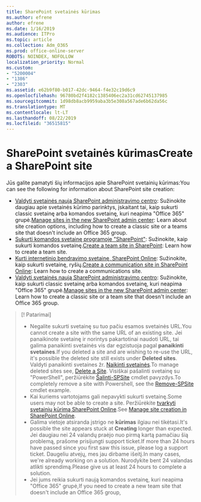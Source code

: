 ```yaml
---
title: SharePoint svetainės kūrimas
ms.author: efrene
author: efrene
ms.date: 1/16/2019
ms.audience: ITPro
ms.topic: article
ms.collection: Adm_O365
ms.prod: office-online-server
ROBOTS: NOINDEX, NOFOLLOW
localization_priority: Normal
ms.custom:
- "5200004"
- "1386"
- "2303"
ms.assetid: e62b9f80-b017-42dc-9464-f4e32c19d6c9
ms.openlocfilehash: 96780bd2f4182c1385406ec2a31cd62745137985
ms.sourcegitcommit: 1d98db8acb9959aba3b5e308a567ade6b62da56c
ms.translationtype: MT
ms.contentlocale: lt-LT
ms.lasthandoff: 08/22/2019
ms.locfileid: "36515815"
---
```

# <a name="create-a-sharepoint-site"></a><span data-ttu-id="fbd3b-102">SharePoint svetainės kūrimas</span><span class="sxs-lookup"><span data-stu-id="fbd3b-102">Create a SharePoint site</span></span>

<span data-ttu-id="fbd3b-103">Jūs galite pamatyti šių informacijos apie SharePoint svetainių kūrimas:</span><span class="sxs-lookup"><span data-stu-id="fbd3b-103">You can see the following for information about SharePoint site creation:</span></span>
- <span data-ttu-id="fbd3b-104">[Valdyti svetainės naują SharePoint administravimo centro](https://docs.microsoft.com/sharepoint/manage-site-creation): Sužinokite daugiau apie svetainės kūrimo parinktys, įskaitant tai, kaip sukurti classic svetainę arba komandos svetainę, kuri neapima "Office 365" grupė.</span><span class="sxs-lookup"><span data-stu-id="fbd3b-104">[Manage sites in the new SharePoint admin center](https://docs.microsoft.com/sharepoint/manage-site-creation): Learn about site creation options, including how to create a classic site or a teams site that doesn't include an Office 365 group.</span></span>
- <span data-ttu-id="fbd3b-105">[Sukurti komandos svetainę programoje "SharePoint"](https://support.office.com/article/create-a-team-site-in-sharepoint-ef10c1e7-15f3-42a3-98aa-b5972711777d?ui=en-US&amp;rs=en-US&amp;ad=US): Sužinokite, kaip sukurti komandos svetainę.</span><span class="sxs-lookup"><span data-stu-id="fbd3b-105">[Create a team site in SharePoint](https://support.office.com/article/create-a-team-site-in-sharepoint-ef10c1e7-15f3-42a3-98aa-b5972711777d?ui=en-US&amp;rs=en-US&amp;ad=US): Learn how to create a team site.</span></span>
- <span data-ttu-id="fbd3b-106">[Kurti internetinio bendravimo svetainę, SharePoint Online](https://support.office.com/article/7fb44b20-a72f-4d2c-9173-fc8f59ba50eb): Sužinokite, kaip sukurti svetainę, ryšių.</span><span class="sxs-lookup"><span data-stu-id="fbd3b-106">[Create a communication site in SharePoint Online](https://support.office.com/article/7fb44b20-a72f-4d2c-9173-fc8f59ba50eb): Learn how to create a communications site.</span></span>
- <span data-ttu-id="fbd3b-107">[Valdyti svetainės naują SharePoint administravimo centro](https://docs.microsoft.com/sharepoint/manage-sites-in-new-admin-center#create-a-site): Sužinokite, kaip sukurti classic svetainę arba komandos svetainę, kuri neapima "Office 365" grupė.</span><span class="sxs-lookup"><span data-stu-id="fbd3b-107">[Manage sites in the new SharePoint admin center](https://docs.microsoft.com/sharepoint/manage-sites-in-new-admin-center#create-a-site):  Learn how to create a classic site or a team site that doesn't include an Office 365 group.</span></span>


  
> [! Patarimai]
> - <span data-ttu-id="fbd3b-109">Negalite sukurti svetainę su tuo pačiu esamos svetainės URL.</span><span class="sxs-lookup"><span data-stu-id="fbd3b-109">You cannot create a site with the same URL of an existing site.</span></span> <span data-ttu-id="fbd3b-110">Jei panaikinote svetainę ir norintys pakartotinai naudoti URL, tai galima panaikinti svetainės vis dar egzistuoja pagal **panaikinti svetaines**.</span><span class="sxs-lookup"><span data-stu-id="fbd3b-110">If you deleted a site and are wishing to re-use the URL, it's possible the deleted site still exists under **Deleted sites**.</span></span> <span data-ttu-id="fbd3b-111">Valdyti panaikinti svetaines žr. [Naikinti svetainės](https://docs.microsoft.com/sharepoint/manage-sites-in-new-admin-center#delete-a-site).</span><span class="sxs-lookup"><span data-stu-id="fbd3b-111">To manage deleted sites see, [Delete a Site](https://docs.microsoft.com/sharepoint/manage-sites-in-new-admin-center#delete-a-site).</span></span> <span data-ttu-id="fbd3b-112">Visiškai pašalinti svetainę su "PowerShell", peržiūrėkite [Šalinti-SPSite](https://docs.microsoft.com/sharepoint/manage-sites-in-new-admin-center#delete-a-site) cmdlet pavyzdys.</span><span class="sxs-lookup"><span data-stu-id="fbd3b-112">To completely remove a site with Powershell, see the [Remove-SPSite](https://docs.microsoft.com/sharepoint/manage-sites-in-new-admin-center#delete-a-site) cmdlet example.</span></span>
> - <span data-ttu-id="fbd3b-113">Kai kuriems vartotojams gali nepavykti sukurti svetainę.</span><span class="sxs-lookup"><span data-stu-id="fbd3b-113">Some users may not be able to create a site.</span></span> <span data-ttu-id="fbd3b-114">Peržiūrėkite [tvarkyti svetainių kūrimą SharePoint Online](https://docs.microsoft.com/sharepoint/manage-site-creation).</span><span class="sxs-lookup"><span data-stu-id="fbd3b-114">See [Manage site creation in SharePoint Online](https://docs.microsoft.com/sharepoint/manage-site-creation).</span></span>
> - <span data-ttu-id="fbd3b-115">Galima vietoje atsiranda įstrigo ne **kūrimas** ilgiau nei tikėtasi.</span><span class="sxs-lookup"><span data-stu-id="fbd3b-115">It's possible the site appears stuck at **Creating** longer than expected.</span></span> <span data-ttu-id="fbd3b-116">Jei daugiau nei 24 valandų praėjo nuo pirmą kartą pamačiau šią problemą, prašome prisijungti support ticket.</span><span class="sxs-lookup"><span data-stu-id="fbd3b-116">If more than 24 hours have passed since you first saw this issue, please log a support ticket.</span></span> <span data-ttu-id="fbd3b-117">Daugeliu atvejų, mes jau dirbame išeitį.</span><span class="sxs-lookup"><span data-stu-id="fbd3b-117">In many cases, we're already working on a solution.</span></span> <span data-ttu-id="fbd3b-118">Nurodykite bent 24 valandas atlikti sprendimą.</span><span class="sxs-lookup"><span data-stu-id="fbd3b-118">Please give us at least 24 hours to complete a solution.</span></span>
> - <span data-ttu-id="fbd3b-119">Jei jums reikia sukurti naują komandos svetainę, kuri neapima "Office 365" grupė,</span><span class="sxs-lookup"><span data-stu-id="fbd3b-119">If you need to create a new team site that doesn't include an Office 365 group,</span></span> 


